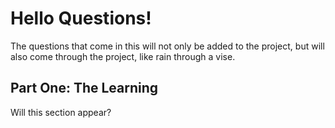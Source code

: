 # Hello Questions!

The questions that come in this will not only be added to the project, but will also come through the project, like rain through a vise.

## Part One: The Learning

Will this section appear?